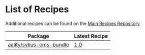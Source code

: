 # List of Recipes

Additional recipes can be found on the [Main Recipes Repository](https://github.com/symfony/recipes/blob/flex/main/RECIPES.md)

| Package | Latest Recipe |
| --- | --- |
| [aality/sylius-cms-bundle](https://packagist.org/packages/aality/sylius-cms-bundle) | [1.0](aality/sylius-cms-bundle/1.0) |